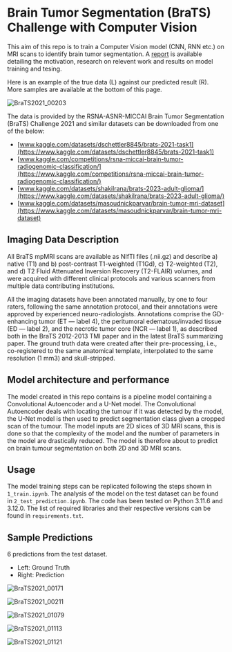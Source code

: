 # Brain Tumor Segmentation (BraTS) Challenge with Computer Vision

This aim of this repo is to train a Computer Vision model (CNN, RNN etc.) on MRI scans to identify brain tumor segmentation. A [report](https://raw.githubusercontent.com/marcohoucheng/Brain-Tumor-Segmentation-with-Computer-Vision/main/Scientific_Report.pdf) is available detailing the motivation, research on relevent work and results on model training and tesing.

Here is an example of the true data (L) against our predicted result (R). More samples are available at the bottom of this page.

![BraTS2021_00203](https://raw.githubusercontent.com/marcohoucheng/Brain-Tumor-Segmentation-with-Computer-Vision/main/sample%20images/sample%20gifs/BraTS2021_00203.gif)

The data is provided by the RSNA-ASNR-MICCAI Brain Tumor Segmentation (BraTS) Challenge 2021 and similar datasets can be downloaded from one of the below:

- [www.kaggle.com/datasets/dschettler8845/brats-2021-task1](https://www.kaggle.com/datasets/dschettler8845/brats-2021-task1)
- [www.kaggle.com/competitions/rsna-miccai-brain-tumor-radiogenomic-classification/](https://www.kaggle.com/competitions/rsna-miccai-brain-tumor-radiogenomic-classification/)
- [www.kaggle.com/datasets/shakilrana/brats-2023-adult-glioma/](https://www.kaggle.com/datasets/shakilrana/brats-2023-adult-glioma/)
- [www.kaggle.com/datasets/masoudnickparvar/brain-tumor-mri-dataset](https://www.kaggle.com/datasets/masoudnickparvar/brain-tumor-mri-dataset)

## Imaging Data Description

All BraTS mpMRI scans are available as NIfTI files (.nii.gz) and describe a) native (T1) and b) post-contrast T1-weighted (T1Gd), c) T2-weighted (T2), and d) T2 Fluid Attenuated Inversion Recovery (T2-FLAIR) volumes, and were acquired with different clinical protocols and various scanners from multiple data contributing institutions.

All the imaging datasets have been annotated manually, by one to four raters, following the same annotation protocol, and their annotations were approved by experienced neuro-radiologists. Annotations comprise the GD-enhancing tumor (ET — label 4), the peritumoral edematous/invaded tissue (ED — label 2), and the necrotic tumor core (NCR — label 1), as described both in the BraTS 2012-2013 TMI paper and in the latest BraTS summarizing paper. The ground truth data were created after their pre-processing, i.e., co-registered to the same anatomical template, interpolated to the same resolution (1 mm3) and skull-stripped.

## Model architecture and performance

The model created in this repo contains is a pipeline model containing a Convolutional Autoencoder and a U-Net model. The Convolutional Autoencoder deals with locating the tumour if it was detected by the model, the U-Net model is then used to predict segmentation class given a cropped scan of the tumour. The model inputs are 2D slices of 3D MRI scans, this is done so that the complexity of the model and the number of parameters in the model are drastically reduced. The model is therefore about to predict on brain tumour segmentation on both 2D and 3D MRI scans.

## Usage

The model training steps can be replicated following the steps shown in `1_train.ipynb`. The analysis of the model on the test dataset can be found in `2_test_prediction.ipynb`. The code has been tested on Python 3.11.6 and 3.12.0. The list of required libraries and their respective versions can be found in `requirements.txt`.

## Sample Predictions

6 predictions from the test dataset.

- Left: Ground Truth
- Right: Prediction

![BraTS2021_00171](https://raw.githubusercontent.com/marcohoucheng/Brain-Tumor-Segmentation-with-Computer-Vision/main/sample%20images/sample%20gifs/BraTS2021_00171.gif)

![BraTS2021_00211](https://raw.githubusercontent.com/marcohoucheng/Brain-Tumor-Segmentation-with-Computer-Vision/main/sample%20images/sample%20gifs/BraTS2021_00211.gif)

![BraTS2021_01079](https://raw.githubusercontent.com/marcohoucheng/Brain-Tumor-Segmentation-with-Computer-Vision/main/sample%20images/sample%20gifs/BraTS2021_01079.gif)

![BraTS2021_01113](https://raw.githubusercontent.com/marcohoucheng/Brain-Tumor-Segmentation-with-Computer-Vision/main/sample%20images/sample%20gifs/BraTS2021_01113.gif)

![BraTS2021_01121](https://raw.githubusercontent.com/marcohoucheng/Brain-Tumor-Segmentation-with-Computer-Vision/main/sample%20images/sample%20gifs/BraTS2021_01121.gif)
